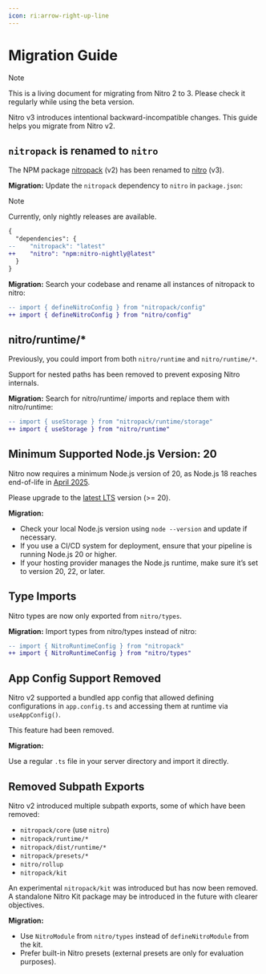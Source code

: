 ```yaml
---
icon: ri:arrow-right-up-line
---
```


# Migration Guide

> [!NOTE]
> This is a living document for migrating from Nitro 2 to 3. Please check it regularly while using the beta version.

Nitro v3 introduces intentional backward-incompatible changes. This guide helps you migrate from Nitro v2.

## `nitropack` is renamed to `nitro`

The NPM package [nitropack](https://www.npmjs.com/package/nitropack) (v2) has been renamed to [nitro](https://www.npmjs.com/package/nitro) (v3).

**Migration:** Update the `nitropack` dependency to `nitro` in `package.json`:

> [!NOTE]
> Currently, only nightly releases are available.

```diff
{
  "dependencies": {
--    "nitropack": "latest"
++    "nitro": "npm:nitro-nightly@latest"
  }
}
```

**Migration:** Search your codebase and rename all instances of nitropack to nitro:

```diff
-- import { defineNitroConfig } from "nitropack/config"
++ import { defineNitroConfig } from "nitro/config"
```

## nitro/runtime/*

Previously, you could import from both `nitro/runtime` and `nitro/runtime/*`.

Support for nested paths has been removed to prevent exposing Nitro internals.

**Migration:** Search for nitro/runtime/ imports and replace them with nitro/runtime:

```diff
-- import { useStorage } from "nitropack/runtime/storage"
++ import { useStorage } from "nitro/runtime"
```

## Minimum Supported Node.js Version: 20

Nitro now requires a minimum Node.js version of 20, as Node.js 18 reaches end-of-life in [April 2025](https://nodejs.org/en/about/previous-releases).

Please upgrade to the [latest LTS](https://nodejs.org/en/download) version (>= 20).

**Migration:**

- Check your local Node.js version using `node --version` and update if necessary.
- If you use a CI/CD system for deployment, ensure that your pipeline is running Node.js 20 or higher.
- If your hosting provider manages the Node.js runtime, make sure it’s set to version 20, 22, or later.

## Type Imports

Nitro types are now only exported from `nitro/types`.

**Migration:** Import types from nitro/types instead of nitro:

```diff
-- import { NitroRuntimeConfig } from "nitropack"
++ import { NitroRuntimeConfig } from "nitro/types"
```

## App Config Support Removed

Nitro v2 supported a bundled app config that allowed defining configurations in `app.config.ts` and accessing them at runtime via `useAppConfig()`.

This feature had been removed.

**Migration:**

Use a regular `.ts` file in your server directory and import it directly.

## Removed Subpath Exports

Nitro v2 introduced multiple subpath exports, some of which have been removed:

- `nitropack/core` (use `nitro`)
- `nitropack/runtime/*`
- `nitropack/dist/runtime/*`
- `nitropack/presets/*`
- `nitro/rollup`
- `nitropack/kit`

An experimental `nitropack/kit` was introduced but has now been removed. A standalone Nitro Kit package may be introduced in the future with clearer objectives.

**Migration:**

- Use `NitroModule` from `nitro/types` instead of `defineNitroModule` from the kit.
- Prefer built-in Nitro presets (external presets are only for evaluation purposes).

